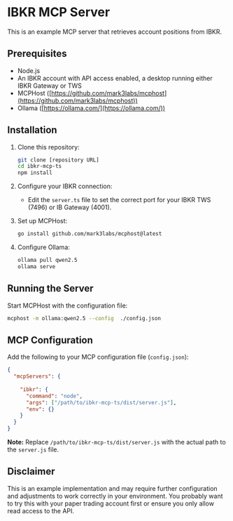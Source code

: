 # IBKR MCP Server

This is an example MCP server that retrieves account positions from IBKR.

## Prerequisites

*   Node.js
*   An IBKR account with API access enabled, a desktop running either IBKR Gateway or TWS
*   MCPHost ([https://github.com/mark3labs/mcphost](https://github.com/mark3labs/mcphost))
*   Ollama ([https://ollama.com/](https://ollama.com/))

## Installation


1.  Clone this repository:

    ```bash
    git clone [repository URL]
    cd ibkr-mcp-ts
    npm install
    ```

2.  Configure your IBKR connection:

    *   Edit the `server.ts` file to set the correct port for your IBKR TWS (7496) or IB Gateway (4001).

3.  Set up MCPHost:

    ```bash
    go install github.com/mark3labs/mcphost@latest
    ```

4.  Configure Ollama:

    ```bash
    ollama pull qwen2.5
    ollama serve
    ```

## Running the Server

Start MCPHost with the configuration file:

```bash
mcphost -m ollama:qwen2.5 --config  ./config.json
```

## MCP Configuration

Add the following to your MCP configuration file (`config.json`):

```json
{
  "mcpServers": {
    
    "ibkr": {
      "command": "node",
      "args": ["/path/to/ibkr-mcp-ts/dist/server.js"],
      "env": {}
    }
  }
}
```

**Note:** Replace `/path/to/ibkr-mcp-ts/dist/server.js` with the actual path to the `server.js` file.

## Disclaimer

This is an example implementation and may require further configuration and adjustments to work correctly in your environment. You probably want to try this with your paper trading account first or ensure you only allow read access to the API.